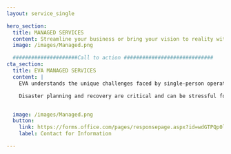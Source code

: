 ```yaml
---
layout: service_single

hero_section:
  title: MANAGED SERVICES
  content: Streamline your business or bring your vision to reality with custom systems designed for peak performance, operational efficiency, and growth potential.
  image: /images/Managed.png

  #####################Call to action #############################
cta_section:
  title: EVA MANAGED SERVICES
  content: |
    EVA understands the unique challenges faced by single-person operations when it comes to optimizing IT infrastructure. That's why we offer tailored managed IT  services designed specifically to meet your needs and empower your business for peak operability.

    Disaster planning and recovery are critical and can be stressful for any business, EVA is here to alleviate those worries. EVA will assist you in developing a comprehensive disaster recovery plan, including data backup solutions and proactive measures to mitigate risks. In the unfortunate event of a disaster, we will guide you through the recovery process, minimizing IT downtime and ensuring the continuity of your operations.


  image: /images/Managed.png
  button:
    link: https://forms.office.com/pages/responsepage.aspx?id=wdGTPQp0lkOAq_FSQvHHSV2gPbztFbJAkYLit6JI0JhUREhLQkc3RlczUFNVWEpRT1AzMTdWNE9DUi4u
    label: Contact for Information

---
```


